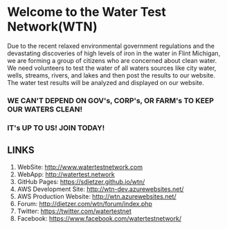 # Welcome to the Water Test Network(WTN)
Due to the recent relaxed environmental government regulations and the devastating discoveries of high levels of iron in the water in Flint Michigan, we are forming a group of citizens who are concerned about clean water.  We need volunteers to test the water of all waters sources like city water, wells, streams, rivers, and lakes and then post the results to our website.  The water test results will be analyzed and displayed on our website.

### WE CAN'T DEPEND ON GOV's, CORP's, OR FARM's TO KEEP OUR WATERS CLEAN!  
### IT's UP TO US! JOIN TODAY!

## LINKS
1. WebSite: http://www.watertestnetwork.com
2. WebApp: http://watertest.network
3. GitHub Pages: https://sdietzer.github.io/wtn/
4. AWS Development Site: http://wtn-dev.azurewebsites.net/
5. AWS Production Website: http://wtn.azurewebsites.net/
6. Forum: http://dietzer.com/wtn/forum/index.php
7. Twitter: https://twitter.com/watertestnet
8. Facebook: https://www.facebook.com/watertestnetwork/ 



